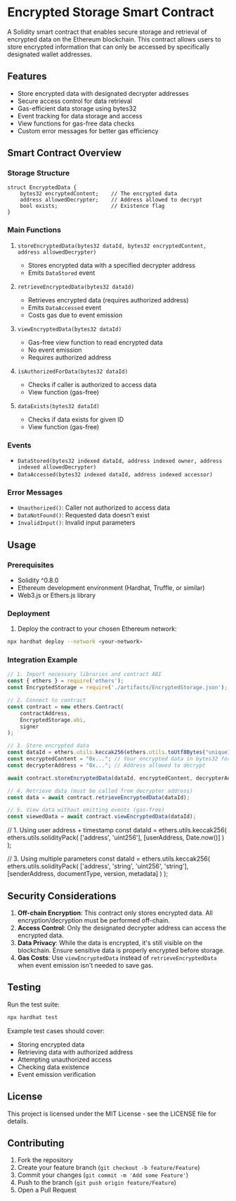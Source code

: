 # Encrypted Storage Smart Contract

A Solidity smart contract that enables secure storage and retrieval of encrypted data on the Ethereum blockchain. This contract allows users to store encrypted information that can only be accessed by specifically designated wallet addresses.

## Features

- Store encrypted data with designated decrypter addresses
- Secure access control for data retrieval
- Gas-efficient data storage using bytes32
- Event tracking for data storage and access
- View functions for gas-free data checks
- Custom error messages for better gas efficiency

## Smart Contract Overview

### Storage Structure

```solidity
struct EncryptedData {
    bytes32 encryptedContent;    // The encrypted data
    address allowedDecrypter;    // Address allowed to decrypt
    bool exists;                 // Existence flag
}
```

### Main Functions

1. `storeEncryptedData(bytes32 dataId, bytes32 encryptedContent, address allowedDecrypter)`
   - Stores encrypted data with a specified decrypter address
   - Emits `DataStored` event

2. `retrieveEncryptedData(bytes32 dataId)`
   - Retrieves encrypted data (requires authorized address)
   - Emits `DataAccessed` event
   - Costs gas due to event emission

3. `viewEncryptedData(bytes32 dataId)`
   - Gas-free view function to read encrypted data
   - No event emission
   - Requires authorized address

4. `isAuthorizedForData(bytes32 dataId)`
   - Checks if caller is authorized to access data
   - View function (gas-free)

5. `dataExists(bytes32 dataId)`
   - Checks if data exists for given ID
   - View function (gas-free)

### Events

- `DataStored(bytes32 indexed dataId, address indexed owner, address indexed allowedDecrypter)`
- `DataAccessed(bytes32 indexed dataId, address indexed accessor)`

### Error Messages

- `Unauthorized()`: Caller not authorized to access data
- `DataNotFound()`: Requested data doesn't exist
- `InvalidInput()`: Invalid input parameters

## Usage

### Prerequisites

- Solidity ^0.8.0
- Ethereum development environment (Hardhat, Truffle, or similar)
- Web3.js or Ethers.js library

### Deployment

1. Deploy the contract to your chosen Ethereum network:
```bash
npx hardhat deploy --network <your-network>
```

### Integration Example

```javascript
// 1. Import necessary libraries and contract ABI
const { ethers } = require('ethers');
const EncryptedStorage = require('./artifacts/EncryptedStorage.json');

// 2. Connect to contract
const contract = new ethers.Contract(
    contractAddress,
    EncryptedStorage.abi,
    signer
);

// 3. Store encrypted data
const dataId = ethers.utils.keccak256(ethers.utils.toUtf8Bytes("uniqueIdentifier"));
const encryptedContent = "0x..."; // Your encrypted data in bytes32 format
const decrypterAddress = "0x..."; // Address allowed to decrypt

await contract.storeEncryptedData(dataId, encryptedContent, decrypterAddress);

// 4. Retrieve data (must be called from decrypter address)
const data = await contract.retrieveEncryptedData(dataId);

// 5. View data without emitting events (gas-free)
const viewedData = await contract.viewEncryptedData(dataId);
```




// 1. Using user address + timestamp
const dataId = ethers.utils.keccak256(
    ethers.utils.solidityPack(
        ['address', 'uint256'],
        [userAddress, Date.now()]
    )
);


// 3. Using multiple parameters
const dataId = ethers.utils.keccak256(
    ethers.utils.solidityPack(
        ['address', 'string', 'uint256', 'string'],
        [senderAddress, documentType, version, metadata]
    )
);

## Security Considerations

1. **Off-chain Encryption**: This contract only stores encrypted data. All encryption/decryption must be performed off-chain.
2. **Access Control**: Only the designated decrypter address can access the encrypted data.
3. **Data Privacy**: While the data is encrypted, it's still visible on the blockchain. Ensure sensitive data is properly encrypted before storage.
4. **Gas Costs**: Use `viewEncryptedData` instead of `retrieveEncryptedData` when event emission isn't needed to save gas.

## Testing

Run the test suite:
```bash
npx hardhat test
```

Example test cases should cover:
- Storing encrypted data
- Retrieving data with authorized address
- Attempting unauthorized access
- Checking data existence
- Event emission verification

## License

This project is licensed under the MIT License - see the LICENSE file for details.

## Contributing

1. Fork the repository
2. Create your feature branch (`git checkout -b feature/Feature`)
3. Commit your changes (`git commit -m 'Add some Feature'`)
4. Push to the branch (`git push origin feature/Feature`)
5. Open a Pull Request
